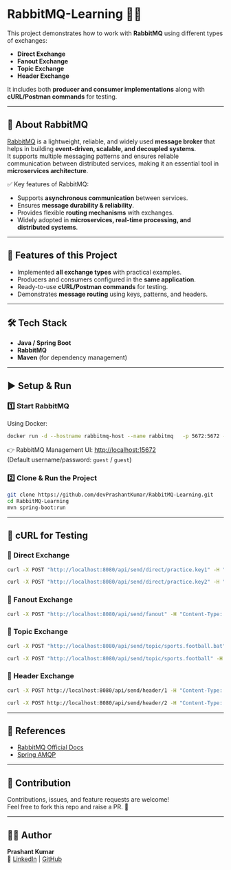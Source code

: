 # RabbitMQ-Learning 🐇📩

This project demonstrates how to work with **RabbitMQ** using different types of exchanges:  
- **Direct Exchange**  
- **Fanout Exchange**  
- **Topic Exchange**  
- **Header Exchange**

It includes both **producer and consumer implementations** along with **cURL/Postman commands** for testing.  

---

## 🔹 About RabbitMQ
[RabbitMQ](https://www.rabbitmq.com/) is a lightweight, reliable, and widely used **message broker** that helps in building **event-driven, scalable, and decoupled systems**.  
It supports multiple messaging patterns and ensures reliable communication between distributed services, making it an essential tool in **microservices architecture**.

✅ Key features of RabbitMQ:  
- Supports **asynchronous communication** between services.  
- Ensures **message durability & reliability**.  
- Provides flexible **routing mechanisms** with exchanges.  
- Widely adopted in **microservices, real-time processing, and distributed systems**.  

---

## 🚀 Features of this Project
- Implemented **all exchange types** with practical examples.  
- Producers and consumers configured in the **same application**.  
- Ready-to-use **cURL/Postman commands** for testing.  
- Demonstrates **message routing** using keys, patterns, and headers.  

---

## 🛠️ Tech Stack
- **Java / Spring Boot**  
- **RabbitMQ**  
- **Maven** (for dependency management)  

---

## ▶️ Setup & Run

### 1️⃣ Start RabbitMQ
Using Docker:
```bash
docker run -d --hostname rabbitmq-host --name rabbitmq   -p 5672:5672 -p 15672:15672 rabbitmq:3-management
```

👉 RabbitMQ Management UI: [http://localhost:15672](http://localhost:15672)  
(Default username/password: `guest` / `guest`)

### 2️⃣ Clone & Run the Project
```bash
git clone https://github.com/devPrashantKumar/RabbitMQ-Learning.git
cd RabbitMQ-Learning
mvn spring-boot:run
```

---

## 📡 cURL for Testing

### 🔹 Direct Exchange
```bash
curl -X POST "http://localhost:8080/api/send/direct/practice.key1" -H "Content-Type: text/plain" -d "Hello Direct practice.Key1"

curl -X POST "http://localhost:8080/api/send/direct/practice.key2" -H "Content-Type: text/plain" -d "Hello Direct practice.Key2"
```

### 🔹 Fanout Exchange
```bash
curl -X POST "http://localhost:8080/api/send/fanout" -H "Content-Type: application/json" -d '"Hello Fanout"'
```

### 🔹 Topic Exchange
```bash
curl -X POST "http://localhost:8080/api/send/topic/sports.football.bat" -H "Content-Type: application/json" -d "\"Hello Sports Football Bat\""

curl -X POST "http://localhost:8080/api/send/topic/sports.football" -H "Content-Type: application/json" -d "\"Hello Sports Football\""
```

### 🔹 Header Exchange
```bash
curl -X POST http://localhost:8080/api/send/header/1 -H "Content-Type: application/json" -d "\"Hello PDF Report\""

curl -X POST http://localhost:8080/api/send/header/2 -H "Content-Type: application/json" -d "\"Hello PDF Report\""
```

---

## 📖 References
- [RabbitMQ Official Docs](https://www.rabbitmq.com/tutorials/tutorial-one-java.html)  
- [Spring AMQP](https://spring.io/projects/spring-amqp)  

---

## 🤝 Contribution
Contributions, issues, and feature requests are welcome!  
Feel free to fork this repo and raise a PR. 🚀  

---

## 👨‍💻 Author
**Prashant Kumar**  
🔗 [LinkedIn](https://www.linkedin.com/in/devPrashantKumar/) | [GitHub](https://github.com/devPrashantKumar)  
